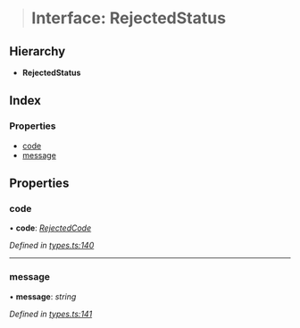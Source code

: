> # Interface: RejectedStatus

## Hierarchy

* **RejectedStatus**

## Index

### Properties

* [code](_types_.rejectedstatus.md#code)
* [message](_types_.rejectedstatus.md#message)

## Properties

###  code

• **code**: *[RejectedCode](../enums/_types_.rejectedcode.md)*

*Defined in [types.ts:140](https://github.com/0xProject/0x-mesh/blob/01a8c7e/rpc/clients/typescript/src/types.ts#L140)*

___

###  message

• **message**: *string*

*Defined in [types.ts:141](https://github.com/0xProject/0x-mesh/blob/01a8c7e/rpc/clients/typescript/src/types.ts#L141)*